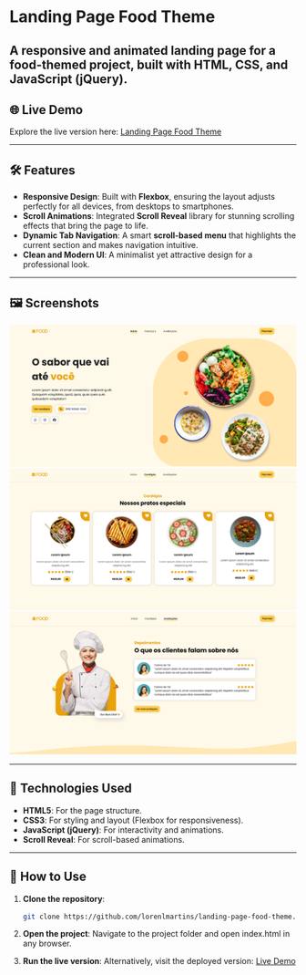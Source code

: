 # Landing Page Food Theme

A **responsive and animated landing page** for a food-themed project, built with **HTML**, **CSS**, and **JavaScript (jQuery)**.
---

## 🌐 Live Demo

Explore the live version here: [Landing Page Food Theme](https://landing-page-food-theme.vercel.app/)

---

## 🛠️ Features

- **Responsive Design**: Built with **Flexbox**, ensuring the layout adjusts perfectly for all devices, from desktops to smartphones.  
- **Scroll Animations**: Integrated **Scroll Reveal** library for stunning scrolling effects that bring the page to life.  
- **Dynamic Tab Navigation**: A smart **scroll-based menu** that highlights the current section and makes navigation intuitive.  
- **Clean and Modern UI**: A minimalist yet attractive design for a professional look.  

---

## 🖼️ Screenshots

![home](src/images/screenshots/image.png)
![menu](src/images/screenshots/image-1.png)
![testimonials](src/images/screenshots/image-2.png)

---

## 📂 Technologies Used

- **HTML5**: For the page structure.  
- **CSS3**: For styling and layout (Flexbox for responsiveness).  
- **JavaScript (jQuery)**: For interactivity and animations.  
- **Scroll Reveal**: For scroll-based animations.  

---

## 📖 How to Use

1. **Clone the repository**:  
   ```bash
   git clone https://github.com/lorenlmartins/landing-page-food-theme.git

2. **Open the project**:
Navigate to the project folder and open index.html in any browser.

3. **Run the live version**:
Alternatively, visit the deployed version: [Live Demo](https://landing-page-food-theme.vercel.app/) 